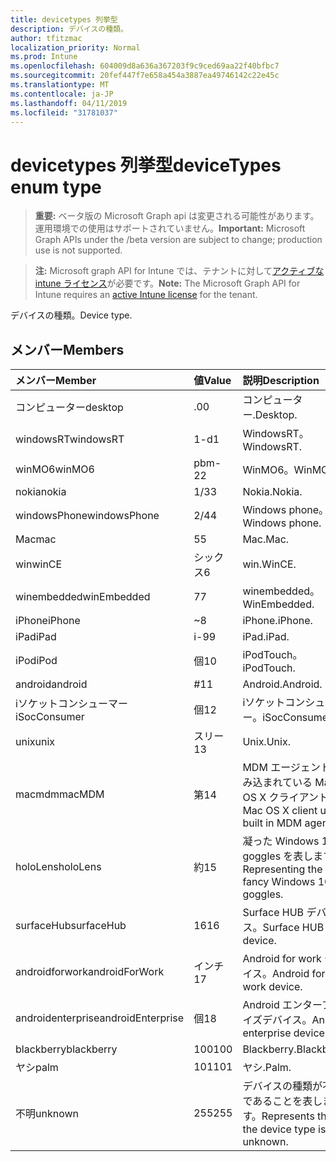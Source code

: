 ```yaml
---
title: devicetypes 列挙型
description: デバイスの種類。
author: tfitzmac
localization_priority: Normal
ms.prod: Intune
ms.openlocfilehash: 604009d8a636a367203f9c9ced69aa22f40bfbc7
ms.sourcegitcommit: 20fef447f7e658a454a3887ea49746142c22e45c
ms.translationtype: MT
ms.contentlocale: ja-JP
ms.lasthandoff: 04/11/2019
ms.locfileid: "31781037"
---
```

# <a name="devicetypes-enum-type"></a><span data-ttu-id="922f6-103">devicetypes 列挙型</span><span class="sxs-lookup"><span data-stu-id="922f6-103">deviceTypes enum type</span></span>

> <span data-ttu-id="922f6-104">**重要:** ベータ版の Microsoft Graph api は変更される可能性があります。運用環境での使用はサポートされていません。</span><span class="sxs-lookup"><span data-stu-id="922f6-104">**Important:** Microsoft Graph APIs under the /beta version are subject to change; production use is not supported.</span></span>

> <span data-ttu-id="922f6-105">**注:** Microsoft graph API for Intune では、テナントに対して[アクティブな intune ライセンス](https://go.microsoft.com/fwlink/?linkid=839381)が必要です。</span><span class="sxs-lookup"><span data-stu-id="922f6-105">**Note:** The Microsoft Graph API for Intune requires an [active Intune license](https://go.microsoft.com/fwlink/?linkid=839381) for the tenant.</span></span>

<span data-ttu-id="922f6-106">デバイスの種類。</span><span class="sxs-lookup"><span data-stu-id="922f6-106">Device type.</span></span>

## <a name="members"></a><span data-ttu-id="922f6-107">メンバー</span><span class="sxs-lookup"><span data-stu-id="922f6-107">Members</span></span>
|<span data-ttu-id="922f6-108">メンバー</span><span class="sxs-lookup"><span data-stu-id="922f6-108">Member</span></span>|<span data-ttu-id="922f6-109">値</span><span class="sxs-lookup"><span data-stu-id="922f6-109">Value</span></span>|<span data-ttu-id="922f6-110">説明</span><span class="sxs-lookup"><span data-stu-id="922f6-110">Description</span></span>|
|:---|:---|:---|
|<span data-ttu-id="922f6-111">コンピューター</span><span class="sxs-lookup"><span data-stu-id="922f6-111">desktop</span></span>|<span data-ttu-id="922f6-112">.0</span><span class="sxs-lookup"><span data-stu-id="922f6-112">0</span></span>|<span data-ttu-id="922f6-113">コンピューター.</span><span class="sxs-lookup"><span data-stu-id="922f6-113">Desktop.</span></span>|
|<span data-ttu-id="922f6-114">windowsRT</span><span class="sxs-lookup"><span data-stu-id="922f6-114">windowsRT</span></span>|<span data-ttu-id="922f6-115">1-d</span><span class="sxs-lookup"><span data-stu-id="922f6-115">1</span></span>|<span data-ttu-id="922f6-116">WindowsRT。</span><span class="sxs-lookup"><span data-stu-id="922f6-116">WindowsRT.</span></span>|
|<span data-ttu-id="922f6-117">winMO6</span><span class="sxs-lookup"><span data-stu-id="922f6-117">winMO6</span></span>|<span data-ttu-id="922f6-118">pbm-2</span><span class="sxs-lookup"><span data-stu-id="922f6-118">2</span></span>|<span data-ttu-id="922f6-119">WinMO6。</span><span class="sxs-lookup"><span data-stu-id="922f6-119">WinMO6.</span></span>|
|<span data-ttu-id="922f6-120">nokia</span><span class="sxs-lookup"><span data-stu-id="922f6-120">nokia</span></span>|<span data-ttu-id="922f6-121">1/3</span><span class="sxs-lookup"><span data-stu-id="922f6-121">3</span></span>|<span data-ttu-id="922f6-122">Nokia.</span><span class="sxs-lookup"><span data-stu-id="922f6-122">Nokia.</span></span>|
|<span data-ttu-id="922f6-123">windowsPhone</span><span class="sxs-lookup"><span data-stu-id="922f6-123">windowsPhone</span></span>|<span data-ttu-id="922f6-124">2/4</span><span class="sxs-lookup"><span data-stu-id="922f6-124">4</span></span>|<span data-ttu-id="922f6-125">Windows phone。</span><span class="sxs-lookup"><span data-stu-id="922f6-125">Windows phone.</span></span>|
|<span data-ttu-id="922f6-126">Mac</span><span class="sxs-lookup"><span data-stu-id="922f6-126">mac</span></span>|<span data-ttu-id="922f6-127">5</span><span class="sxs-lookup"><span data-stu-id="922f6-127">5</span></span>|<span data-ttu-id="922f6-128">Mac.</span><span class="sxs-lookup"><span data-stu-id="922f6-128">Mac.</span></span>|
|<span data-ttu-id="922f6-129">win</span><span class="sxs-lookup"><span data-stu-id="922f6-129">winCE</span></span>|<span data-ttu-id="922f6-130">シックス</span><span class="sxs-lookup"><span data-stu-id="922f6-130">6</span></span>|<span data-ttu-id="922f6-131">win.</span><span class="sxs-lookup"><span data-stu-id="922f6-131">WinCE.</span></span>|
|<span data-ttu-id="922f6-132">winembedded</span><span class="sxs-lookup"><span data-stu-id="922f6-132">winEmbedded</span></span>|<span data-ttu-id="922f6-133">7</span><span class="sxs-lookup"><span data-stu-id="922f6-133">7</span></span>|<span data-ttu-id="922f6-134">winembedded。</span><span class="sxs-lookup"><span data-stu-id="922f6-134">WinEmbedded.</span></span>|
|<span data-ttu-id="922f6-135">iPhone</span><span class="sxs-lookup"><span data-stu-id="922f6-135">iPhone</span></span>|<span data-ttu-id="922f6-136">~</span><span class="sxs-lookup"><span data-stu-id="922f6-136">8</span></span>|<span data-ttu-id="922f6-137">iPhone.</span><span class="sxs-lookup"><span data-stu-id="922f6-137">iPhone.</span></span>|
|<span data-ttu-id="922f6-138">iPad</span><span class="sxs-lookup"><span data-stu-id="922f6-138">iPad</span></span>|<span data-ttu-id="922f6-139">i-9</span><span class="sxs-lookup"><span data-stu-id="922f6-139">9</span></span>|<span data-ttu-id="922f6-140">iPad.</span><span class="sxs-lookup"><span data-stu-id="922f6-140">iPad.</span></span>|
|<span data-ttu-id="922f6-141">iPod</span><span class="sxs-lookup"><span data-stu-id="922f6-141">iPod</span></span>|<span data-ttu-id="922f6-142">個</span><span class="sxs-lookup"><span data-stu-id="922f6-142">10</span></span>|<span data-ttu-id="922f6-143">iPodTouch。</span><span class="sxs-lookup"><span data-stu-id="922f6-143">iPodTouch.</span></span>|
|<span data-ttu-id="922f6-144">android</span><span class="sxs-lookup"><span data-stu-id="922f6-144">android</span></span>|<span data-ttu-id="922f6-145">#</span><span class="sxs-lookup"><span data-stu-id="922f6-145">11</span></span>|<span data-ttu-id="922f6-146">Android.</span><span class="sxs-lookup"><span data-stu-id="922f6-146">Android.</span></span>|
|<span data-ttu-id="922f6-147">iソケットコンシューマー</span><span class="sxs-lookup"><span data-stu-id="922f6-147">iSocConsumer</span></span>|<span data-ttu-id="922f6-148">個</span><span class="sxs-lookup"><span data-stu-id="922f6-148">12</span></span>|<span data-ttu-id="922f6-149">iソケットコンシューマー。</span><span class="sxs-lookup"><span data-stu-id="922f6-149">iSocConsumer.</span></span>|
|<span data-ttu-id="922f6-150">unix</span><span class="sxs-lookup"><span data-stu-id="922f6-150">unix</span></span>|<span data-ttu-id="922f6-151">スリー</span><span class="sxs-lookup"><span data-stu-id="922f6-151">13</span></span>|<span data-ttu-id="922f6-152">Unix.</span><span class="sxs-lookup"><span data-stu-id="922f6-152">Unix.</span></span>|
|<span data-ttu-id="922f6-153">macmdm</span><span class="sxs-lookup"><span data-stu-id="922f6-153">macMDM</span></span>|<span data-ttu-id="922f6-154">第</span><span class="sxs-lookup"><span data-stu-id="922f6-154">14</span></span>|<span data-ttu-id="922f6-155">MDM エージェントが組み込まれている Mac OS X クライアント。</span><span class="sxs-lookup"><span data-stu-id="922f6-155">Mac OS X client using built in MDM agent.</span></span>|
|<span data-ttu-id="922f6-156">holoLens</span><span class="sxs-lookup"><span data-stu-id="922f6-156">holoLens</span></span>|<span data-ttu-id="922f6-157">約</span><span class="sxs-lookup"><span data-stu-id="922f6-157">15</span></span>|<span data-ttu-id="922f6-158">凝った Windows 10 goggles を表します。</span><span class="sxs-lookup"><span data-stu-id="922f6-158">Representing the fancy Windows 10 goggles.</span></span>|
|<span data-ttu-id="922f6-159">surfaceHub</span><span class="sxs-lookup"><span data-stu-id="922f6-159">surfaceHub</span></span>|<span data-ttu-id="922f6-160">16</span><span class="sxs-lookup"><span data-stu-id="922f6-160">16</span></span>|<span data-ttu-id="922f6-161">Surface HUB デバイス。</span><span class="sxs-lookup"><span data-stu-id="922f6-161">Surface HUB device.</span></span>|
|<span data-ttu-id="922f6-162">androidforwork</span><span class="sxs-lookup"><span data-stu-id="922f6-162">androidForWork</span></span>|<span data-ttu-id="922f6-163">インチ</span><span class="sxs-lookup"><span data-stu-id="922f6-163">17</span></span>|<span data-ttu-id="922f6-164">Android for work デバイス。</span><span class="sxs-lookup"><span data-stu-id="922f6-164">Android for work device.</span></span>|
|<span data-ttu-id="922f6-165">androidenterprise</span><span class="sxs-lookup"><span data-stu-id="922f6-165">androidEnterprise</span></span>|<span data-ttu-id="922f6-166">個</span><span class="sxs-lookup"><span data-stu-id="922f6-166">18</span></span>|<span data-ttu-id="922f6-167">Android エンタープライズデバイス。</span><span class="sxs-lookup"><span data-stu-id="922f6-167">Android enterprise device.</span></span>|
|<span data-ttu-id="922f6-168">blackberry</span><span class="sxs-lookup"><span data-stu-id="922f6-168">blackberry</span></span>|<span data-ttu-id="922f6-169">100</span><span class="sxs-lookup"><span data-stu-id="922f6-169">100</span></span>|<span data-ttu-id="922f6-170">Blackberry.</span><span class="sxs-lookup"><span data-stu-id="922f6-170">Blackberry.</span></span>|
|<span data-ttu-id="922f6-171">ヤシ</span><span class="sxs-lookup"><span data-stu-id="922f6-171">palm</span></span>|<span data-ttu-id="922f6-172">101</span><span class="sxs-lookup"><span data-stu-id="922f6-172">101</span></span>|<span data-ttu-id="922f6-173">ヤシ.</span><span class="sxs-lookup"><span data-stu-id="922f6-173">Palm.</span></span>|
|<span data-ttu-id="922f6-174">不明</span><span class="sxs-lookup"><span data-stu-id="922f6-174">unknown</span></span>|<span data-ttu-id="922f6-175">255</span><span class="sxs-lookup"><span data-stu-id="922f6-175">255</span></span>|<span data-ttu-id="922f6-176">デバイスの種類が不明であることを表します。</span><span class="sxs-lookup"><span data-stu-id="922f6-176">Represents that the device type is unknown.</span></span>|





